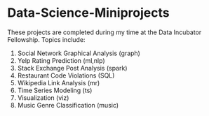 # Data-Science-Miniprojects
These projects are completed during my time at the Data Incubator Fellowship.
Topics include: 
1. Social Network Graphical Analysis (graph)
2. Yelp Rating Prediction (ml,nlp)
3. Stack Exchange Post Analysis (spark)
4. Restaurant Code Violations (SQL)
5. Wikipedia Link Analysis (mr)
6. Time Series Modeling (ts)
7. Visualization (viz)
8. Music Genre Classification (music)

